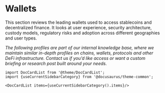 # Wallets

This section reviews the leading wallets used to access stablecoins and decentralized finance. It looks at user experience, security architecture, custody models, regulatory risks and adoption across different geographies and user types.

*The following profiles are part of our internal knowledge base, where we maintain similar in-depth profiles on chains, wallets, protocols and other DeFi infrastructure. Contact us if you’d like access or want a custom briefing or research post built around your needs.*


```mdx-code-block
import DocCardList from '@theme/DocCardList';
import {useCurrentSidebarCategory} from '@docusaurus/theme-common';

<DocCardList items={useCurrentSidebarCategory().items}/>
```